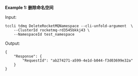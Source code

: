 **Example 1: 删除命名空间**



Input: 

```
tccli tdmq DeleteRocketMQNamespace --cli-unfold-argument  \
    --ClusterId rocketmq-rd3545bkkj43 \
    --NamespaceId test_namespace
```

Output: 
```
{
    "Response": {
        "RequestId": "ab274271-a599-4e1d-b044-f3d03699e32a"
    }
}
```

